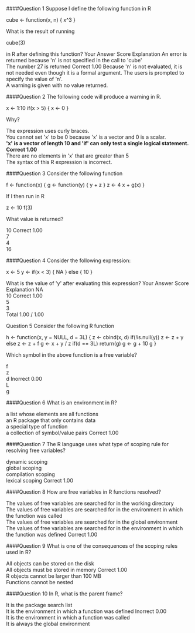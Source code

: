 
####Question 1
Suppose I define the following function in R

cube <- function(x, n) {
        x^3
}

What is the result of running

cube(3)

in R after defining this function?
Your Answer 		Score 	Explanation
An error is returned because 'n' is not specified in the call to 'cube' 			
The number 27 is returned 	Correct 	1.00 	Because 'n' is not evaluated, it is not needed even though it is a formal argument.
The users is prompted to specify the value of 'n'. 			
A warning is given with no value returned. 			
 	

####Question 2
The following code will produce a warning in R.

x <- 1:10
if(x > 5) {
        x <- 0
}

Why?
 
The expression uses curly braces. 			
You cannot set 'x' to be 0 because 'x' is a vector and 0 is a scalar. 			
**'x' is a vector of length 10 and 'if' can only test a single logical statement. 	Correct 	1.00** 	
There are no elements in 'x' that are greater than 5 			
The syntax of this R expression is incorrect. 			
 
####Question 3
Consider the following function

f <- function(x) {
        g <- function(y) {
                y + z
        }
        z <- 4
        x + g(x)
}

If I then run in R

z <- 10
f(3)

What value is returned?
 
10 	Correct 	1.00 	
7 			
4 			
16 			
 

####Question 4
Consider the following expression:

x <- 5
y <- if(x < 3) {
        NA
} else {
        10
}

What is the value of 'y' after evaluating this expression?
Your Answer 		Score 	Explanation
NA 			
10 	Correct 	1.00 	
5 			
3 			
Total 		1.00 / 1.00

Question 5
Consider the following R function

h <- function(x, y = NULL, d = 3L) {
        z <- cbind(x, d)
        if(!is.null(y))
                z <- z + y
        else
                z <- z + f
        g <- x + y / z
        if(d == 3L)
                return(g)
        g <- g + 10
        g
}

Which symbol in the above function is a free variable?
 
f 			
z 			
d 	Inorrect 	0.00 	
L 			
g 			
 

####Question 6
What is an environment in R?
 
a list whose elements are all functions 			
an R package that only contains data 			
a special type of function 			
a collection of symbol/value pairs 	Correct 	1.00 	
 	
####Question 7
The R language uses what type of scoping rule for resolving free variables?
 
dynamic scoping 			
global scoping 			
compilation scoping 			
lexical scoping 	Correct 	1.00 	
 	
####Question 8
How are free variables in R functions resolved?
 
The values of free variables are searched for in the working directory 			
The values of free variables are searched for in the environment in which the function was called 			
The values of free variables are searched for in the global environment 			
The values of free variables are searched for in the environment in which the function was defined 	Correct 	1.00 	
 	
####Question 9
What is one of the consequences of the scoping rules used in R?
 
All objects can be stored on the disk 			
All objects must be stored in memory 	Correct 	1.00 	
R objects cannot be larger than 100 MB 			
Functions cannot be nested 			
 	
####Question 10
In R, what is the parent frame?
 
It is the package search list 			
It is the environment in which a function was defined 	Inorrect 	0.00 	
It is the environment in which a function was called 			
It is always the global environment 			
 
